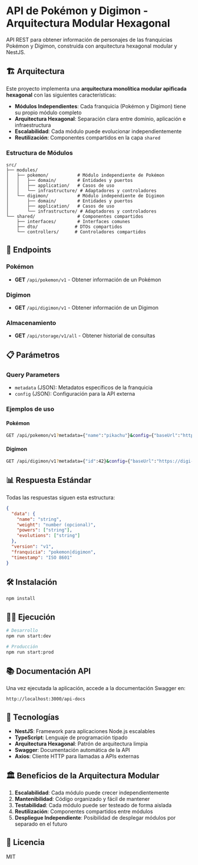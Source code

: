 # API de Pokémon y Digimon - Arquitectura Modular Hexagonal

API REST para obtener información de personajes de las franquicias Pokémon y Digimon, construida con arquitectura hexagonal modular y NestJS.

## 🏗️ Arquitectura

Este proyecto implementa una **arquitectura monolítica modular apificada hexagonal** con las siguientes características:

- **Módulos Independientes**: Cada franquicia (Pokémon y Digimon) tiene su propio módulo completo
- **Arquitectura Hexagonal**: Separación clara entre dominio, aplicación e infraestructura
- **Escalabilidad**: Cada módulo puede evolucionar independientemente
- **Reutilización**: Componentes compartidos en la capa `shared`

### Estructura de Módulos

```
src/
├── modules/
│   ├── pokemon/           # Módulo independiente de Pokémon
│   │   ├── domain/        # Entidades y puertos
│   │   ├── application/   # Casos de uso
│   │   └── infrastructure/ # Adaptadores y controladores
│   └── digimon/           # Módulo independiente de Digimon
│       ├── domain/        # Entidades y puertos
│       ├── application/   # Casos de uso
│       └── infrastructure/ # Adaptadores y controladores
└── shared/                # Componentes compartidos
    ├── interfaces/        # Interfaces comunes
    ├── dto/              # DTOs compartidos
    └── controllers/      # Controladores compartidos
```

## 🚀 Endpoints

### Pokémon
- **GET** `/api/pokemon/v1` - Obtener información de un Pokémon

### Digimon
- **GET** `/api/digimon/v1` - Obtener información de un Digimon

### Almacenamiento
- **GET** `/api/storage/v1/all` - Obtener historial de consultas

## 📋 Parámetros

### Query Parameters

- `metadata` (JSON): Metadatos específicos de la franquicia
- `config` (JSON): Configuración para la API externa

### Ejemplos de uso

#### Pokémon
```bash
GET /api/pokemon/v1?metadata={"name":"pikachu"}&config={"baseUrl":"https://pokeapi.co/api/v2"}
```

#### Digimon
```bash
GET /api/digimon/v1?metadata={"id":42}&config={"baseUrl":"https://digi-api.com/api/v1"}
```

## 📊 Respuesta Estándar

Todas las respuestas siguen esta estructura:

```json
{
  "data": {
    "name": "string",
    "weight": "number (opcional)",
    "powers": ["string"],
    "evolutions": ["string"]
  },
  "version": "v1",
  "franquicia": "pokemon|digimon",
  "timestamp": "ISO 8601"
}
```

## 🛠️ Instalación

```bash
npm install
```

## 🏃‍♂️ Ejecución

```bash
# Desarrollo
npm run start:dev

# Producción
npm run start:prod
```

## 📚 Documentación API

Una vez ejecutada la aplicación, accede a la documentación Swagger en:

```
http://localhost:3000/api-docs
```

## 🔧 Tecnologías

- **NestJS**: Framework para aplicaciones Node.js escalables
- **TypeScript**: Lenguaje de programación tipado
- **Arquitectura Hexagonal**: Patrón de arquitectura limpia
- **Swagger**: Documentación automática de la API
- **Axios**: Cliente HTTP para llamadas a APIs externas

## 🏛️ Beneficios de la Arquitectura Modular

1. **Escalabilidad**: Cada módulo puede crecer independientemente
2. **Mantenibilidad**: Código organizado y fácil de mantener
3. **Testabilidad**: Cada módulo puede ser testeado de forma aislada
4. **Reutilización**: Componentes compartidos entre módulos
5. **Despliegue Independiente**: Posibilidad de desplegar módulos por separado en el futuro

## 📝 Licencia

MIT
